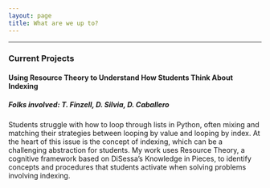 ```yaml
---
layout: page
title: What are we up to?
---
```

---
### Current Projects

#### Using Resource Theory to Understand How Students Think About Indexing
##### Folks involved: T. Finzell, D. Silvia, D. Caballero
Students struggle with how to loop through lists in Python, often mixing and matching their strategies between looping by value and looping by index. At the heart of this issue is the concept of indexing, which can be a challenging abstraction for students. My work uses Resource Theory, a cognitive framework based on DiSessa’s Knowledge in Pieces, to identify concepts and procedures that students activate when solving problems involving indexing.




